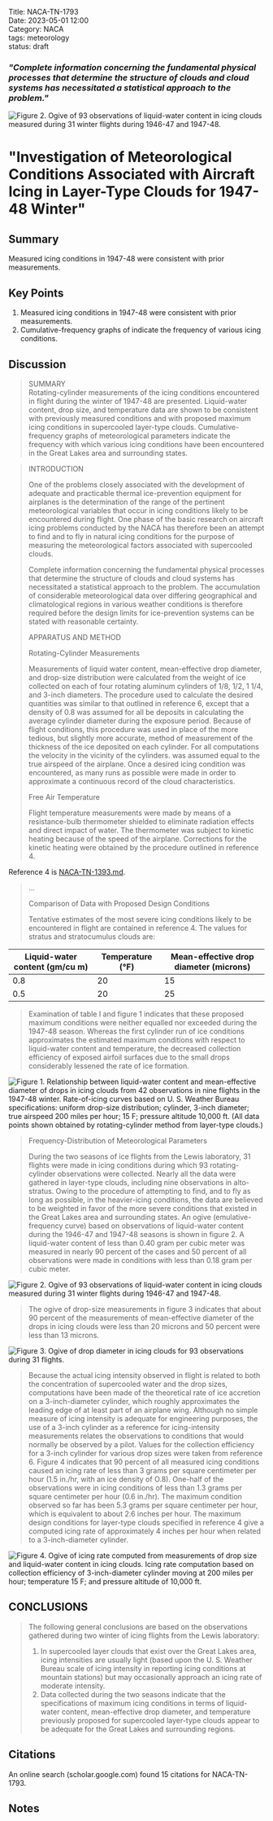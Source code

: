 Title: NACA-TN-1793   
Date: 2023-05-01 12:00  
Category: NACA  
tags: meteorology  
status: draft  

### _"Complete information concerning the fundamental physical processes that determine the structure of clouds and cloud systems has necessitated a statistical approach to the problem."_  

![Figure 2. Ogive of 93 observations of liquid-water content in 
icing clouds measured during 31 winter flights during 1946-47 and 1947-48.
](images%2FNACA-TN-1793%2FFigure%202%20cropped.png)  

# "Investigation of Meteorological Conditions Associated with Aircraft Icing in Layer-Type Clouds for 1947-48 Winter"  

## Summary  

Measured icing conditions in 1947-48 were consistent with prior measurements.  

## Key Points  
1. Measured icing conditions in 1947-48 were consistent with prior measurements.  
2. Cumulative-frequency graphs of indicate the frequency of various icing conditions.  

## Discussion  

>SUMMARY  
Rotating-cylinder measurements of the icing conditions encountered 
in flight during the winter of 1947-48 are presented. Liquid-water 
content, drop size, and temperature data are shown to be consistent 
with previously measured conditions and with proposed 
maximum icing conditions in supercooled layer-type clouds. 
Cumulative-frequency graphs of meteorological 
parameters indicate the frequency 
with which various icing conditions have been encountered in the 
Great Lakes area and surrounding states.  

> INTRODUCTION  
>
>One of the problems closely associated with the development of 
adequate and practicable thermal ice-prevention equipment for airplanes 
is the determination of the range of the pertinent meteorological 
variables that occur in icing conditions likely to be 
encountered during flight. One phase of the basic research on aircraft 
icing problems conducted by the NACA has therefore been an attempt to 
find and to fly in natural icing conditions for the 
purpose of measuring the meteorological 
factors associated with supercooled clouds.  
> 
>Complete information concerning the fundamental physical 
processes that determine the structure of clouds and cloud systems 
has necessitated a statistical approach to the problem. The 
accumulation of considerable meteorological 
data over differing geographical 
and climatological regions in various weather conditions is 
therefore required before the design limits for ice-prevention 
systems can be stated with reasonable certainty.  
> 
>APPARATUS AND METHOD  
> 
>Rotating-Cylinder Measurements  
>
>Measurements of liquid water content, mean-effective drop 
diameter, and drop-size distribution were calculated from the 
weight of ice collected on each of four rotating aluminum cylinders
of 1/8, 1/2, 1 1/4, and 3-inch diameters. The procedure used to calculate 
the desired quantities was similar to that outlined in reference 6, 
except that a density of 0.8 was assumed for all be deposits 
in calculating the average cylinder diameter during the exposure 
period. Because of flight conditions, this procedure was used in 
place of the more tedious, but slightly more accurate, method of 
measurement of the thickness of the ice deposited on each cylinder.
For all computations the velocity in the vicinity of the cylinders. 
was assumed equal to the true airspeed of the airplane. Once a 
desired icing condition was encountered, as many runs as possible 
were made in order to approximate a continuous record of the cloud 
characteristics.
>
>Free Air Temperature  
> 
>Flight temperature measurements were made by means of a 
resistance-bulb thermometer shielded to eliminate radiation effects 
and direct impact of water. The thermometer was subject to kinetic 
heating because of the speed of the airplane. Corrections for the 
kinetic heating were obtained by the procedure outlined in reference 4.  

Reference 4 is [NACA-TN-1393.md]({filename}NACA-TN-1393.md).  
> 
> ...
> 
> Comparison of Data with Proposed Design Conditions  
> 
>Tentative estimates of the most severe icing conditions likely 
to be encountered in flight are contained in reference 4. The 
values for stratus and stratocumulus clouds are:  

| Liquid-water content (gm/cu m) | Temperature (°F) | Mean-effective drop diameter (microns) |
|--------------------------------|------------------|----------------------------------------|
| 0.8                            | 20               | 15                                     |
| 0.5                            | 20               | 25                                     |

>Examination 
of table I and figure 1 indicates that these proposed maximum conditions 
were neither equalled nor exceeded during 
the 1947-48 season. Whereas the first cylinder run of ice conditions 
approximates the estimated maximum conditions with respect 
to liquid-water content and temperature, the decreased collection 
efficiency of exposed airfoil surfaces due to the small drops 
considerably lessened the rate of ice formation.  

![Figure 1. Relationship between liquid-water content and mean-effective diameter 
of drops in icing clouds from 42 observations in nine flights in the 
1947-48 winter. Rate-of-icing curves based on U. S. Weather Bureau
specifications: uniform drop-size distribution; cylinder, 3-inch diameter;
true airspeed 200 miles per hour; 15 F; pressure altitude 10,000 ft.
(All data points shown obtained by rotating-cylinder method from layer-type clouds.)
](/images%2FNACA-TN-1793%2FFigure%201.png)  

>Frequency-Distribution of Meteorological Parameters  
>  
>During the two seasons of ice flights from the Lewis laboratory, 
31 flights were made in icing conditions during which 
93 rotating-cylinder observations were collected. Nearly all the 
data were gathered in layer-type clouds, including nine observations 
in alto-stratus. Owing to the procedure of attempting to find, and 
to fly as long as possible, in the heavier-icing conditions, the 
data are believed to be weighted in favor of the more severe conditions 
that existed in the Great Lakes area and surrounding states. 
An ogive (emulative-frequency curve) based on observations of 
liquid-water content during the 1946-47 and 1947-48 seasons is shown 
in figure 2. A liquid-water content of less than 0.40 gram per cubic 
meter was measured in nearly 90 percent of the cases and 50 percent 
of all observations were made in conditions with less than 0.18 gram 
per cubic meter.  
> 
![Figure 2. Ogive of 93 observations of liquid-water content in 
icing clouds measured during 31 winter flights during 1946-47 and 1947-48.
](images%2FNACA-TN-1793%2FFigure%202.png)  

>The ogive of drop-size measurements in figure 3 indicates that 
about 90 percent of the measurements of mean-effective 
diameter of 
the drops in icing clouds were less than 20 microns and 50 percent 
were less than 13 microns. 

![Figure 3. Ogive of drop diameter in icing clouds for 93 observations during 31 flights.
](/images%2FNACA-TN-1793%2FFigure%203.png)  

>Because the actual icing intensity observed in flight is related 
to both the concentration of supercooled 
water and the drop sizes, computations 
have been made of the theoretical rate of ice accretion 
on a 3-inch-diameter cylinder, which roughly approximates 
the leading edge of at least part of an airplane wing. Although no simple 
measure of icing intensity is adequate for engineering purposes, 
the use of a 3-inch cylinder as a reference for icing-intensity 
measurements relates the observations to conditions that would 
normally be observed by a pilot. Values for the collection efficiency 
for a 3-inch cylinder for various drop sizes were taken from reference 6. 
Figure 4 indicates that 90 percent of all measured icing 
conditions caused an icing rate of less than 3 grams per square centimeter 
per hour (1.5 in./hr, with an ice density of O.8). One-half 
of the observations were in icing conditions of less than 1.3 grams 
per square centimeter per hour (0.6 in./hr). The maximum condition 
observed so far has been 5.3 grams per square centimeter per hour, 
which is equivalent to about 2.6 inches per hour. The maximum 
design conditions for layer-type clouds specified in reference 4 give 
a computed icing rate of approximately 4 inches per hour when related 
to a 3-inch-diameter cylinder.  

![Figure 4. Ogive of icing rate computed from measurements of drop size 
and liquid-water content in icing clouds. Icing rate computation based on 
collection efficiency of 3-inch-diameter cylinder moving at 
200 miles per hour; temperature 15 F; and pressure altitude of 10,000 ft.
](/images%2FNACA-TN-1793%2FFigure%204.png)  

## CONCLUSIONS  
>The following general conclusions are based on the observations 
gathered during two winter of icing flights from the Lewis laboratory:  
>1. In supercooled layer clouds that exist over the Great Lakes area, 
icing intensities are usually light (based upon the U. S. 
Weather Bureau scale of icing intensity in reporting icing conditions 
at mountain stations) but may occasionally approach an icing rate 
of moderate intensity.  
>2. Data collected during the two seasons indicate that the 
specifications of maximum  icing conditions in terms of liquid-water 
content, mean-effective drop diameter, and temperature previously 
proposed for supercooled layer-type clouds appear to be adequate 
for the Great Lakes and surrounding regions.  

## Citations  
An online search (scholar.google.com) found 15 citations for NACA-TN-1793.  

## Notes  

[^1]: Kline, Dwight B.: Investigation of Meteorological Conditions Associated with Aircraft Icing in Layer-Type Clouds for 1947-48 Winter. NACA-TN-1793, 1949.  



